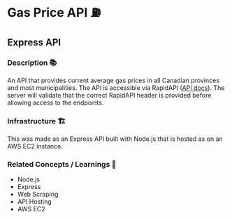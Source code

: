 # Gas Price API ⛽

## Express API

### Description 📚

An API that provides current average gas prices in all Canadian provinces and most municipalities.
The API is accessible via RapidAPI ([API docs](https://rapidapi.com/mmcardle-drx9FYQNK/api/canadian-gas-prices/)). The server will validate that the correct RapidAPI header is provided before allowing access to the endpoints.

### Infrastructure 🏗️

This was made as an Express API built with Node.js that is hosted as on an AWS EC2 instance.

### Related Concepts / Learnings 💭

* Node.js
* Express
* Web Scraping
* API Hosting
* AWS EC2

